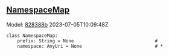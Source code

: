 ## [NamespaceMap](https://github.com/spdx/spdx-3-model/blob/main/model/Core/Classes/NamespaceMap.md)
Model: [828388b](https://github.com/spdx/spdx-3-model/commit/828388b98c2374f1af6b760ab87fee0d4a11e3f4) 2023-07-05T10:09:48Z
```
class NamespaceMap:
    prefix: String = None                              # 
    namespace: AnyUri = None                           # * 
```
